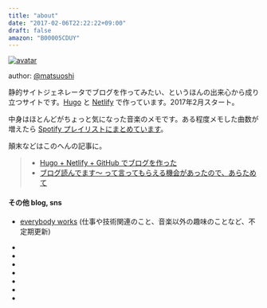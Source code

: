 ```yaml
---
title: "about"
date: "2017-02-06T22:22:22+09:00"
draft: false
amazon: "B00005CDUY"
---
```


[![avatar](/media/avatar.jpg)](https://facebook.com/matsuoshi)

author: [@matsuoshi](https://facebook.com/matsuoshi)

静的サイトジェネレータでブログを作ってみたい、というほんの出来心から成り立つサイトです。[Hugo](https://gohugo.io/) と [Netlify](https://www.netlify.com/) で作っています。2017年2月スタート。

中身はほとんどがちょっと気になった音楽のメモです。ある程度メモした曲数が増えたら [Spotify プレイリストにまとめています](/tags/playlist)。

顛末などはこのへんの記事に。

> - [Hugo + Netlify + GitHub でブログを作った](/post/201702/hugo-netlify-github-blog/)  
> - [ブログ読んでます〜 って言ってもらえる機会があったので、あらためて](/post/201709/blog-daradara/)

#### その他 blog, sns

- [everybody works](http://matsuoshi.hatenablog.com/) (仕事や技術関連のこと、音楽以外の趣味のことなど、不定期更新) 

<ul class="socialIcons">
<li><a class="altColor" href="https://facebook.com/matsuoshi"><i class="fa fa-facebook-square"></i></a></li>
<li><a class="altColor" href="https://github.com/matsuoshi"><i class="fa fa-github"></i></a></li>
<li><a class="altColor" href="https://instagram.com/matsuoshi"><i class="fa fa-instagram"></i></a></li>
<li><a class="altColor" href="http://www.last.fm/user/matsuoshi"><i class="fa fa-lastfm-square"></i></a></li>
<li><a class="altColor" href="https://www.mixcloud.com/matsuoshi/"><i class="fa fa-mixcloud"></i></a></li>
<li><a class="altColor" href="https://open.spotify.com/user/matsuoshi"><i class="fa fa-spotify"></i></a></li>
<li><a class="altColor" href="https://twitter.com/matsuoshi"><i class="fa fa-twitter-square"></i></a></li>
</ul>
